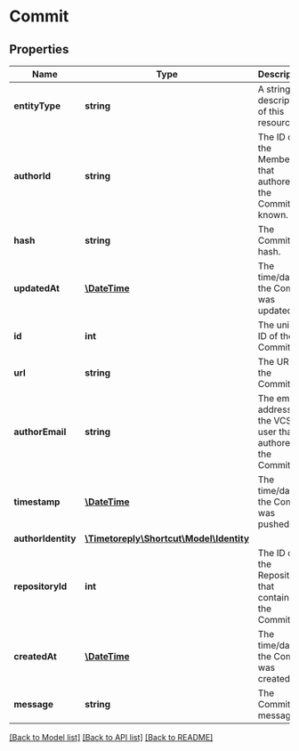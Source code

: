 # Commit

## Properties
Name | Type | Description | Notes
------------ | ------------- | ------------- | -------------
**entityType** | **string** | A string description of this resource. | 
**authorId** | **string** | The ID of the Member that authored the Commit, if known. | 
**hash** | **string** | The Commit hash. | 
**updatedAt** | [**\DateTime**](\DateTime.md) | The time/date the Commit was updated. | 
**id** | **int** | The unique ID of the Commit. | 
**url** | **string** | The URL of the Commit. | 
**authorEmail** | **string** | The email address of the VCS user that authored the Commit. | 
**timestamp** | [**\DateTime**](\DateTime.md) | The time/date the Commit was pushed. | 
**authorIdentity** | [**\Timetoreply\Shortcut\Model\Identity**](Identity.md) |  | 
**repositoryId** | **int** | The ID of the Repository that contains the Commit. | 
**createdAt** | [**\DateTime**](\DateTime.md) | The time/date the Commit was created. | 
**message** | **string** | The Commit message. | 

[[Back to Model list]](../../README.md#documentation-for-models) [[Back to API list]](../../README.md#documentation-for-api-endpoints) [[Back to README]](../../README.md)

